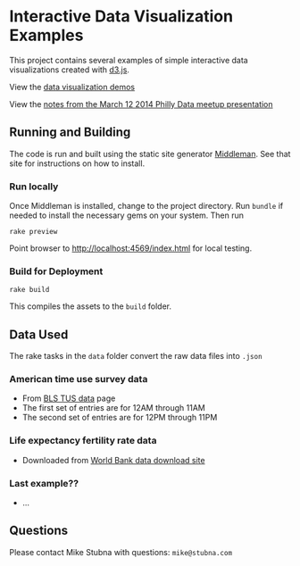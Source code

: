 # Interactive Data Visualization Examples

This project contains several examples of simple interactive data visualizations created with [d3.js](http://d3js.org).

View the [data visualization demos](http://mountaintrackapps.com/data_viz/index.html)

View the [notes from the March 12 2014 Philly Data meetup presentation](http://mountaintrackapps.com/data_viz/meetup_notes.html)

## Running and Building

The code is run and built using the static site generator [Middleman](http://middlemanapp.com). See that site for instructions on how to install.

### Run locally

Once Middleman is installed, change to the project directory. Run `bundle` if needed to install the necessary gems on your system.
Then run

    rake preview

Point browser to <http://localhost:4569/index.html> for local testing.

### Build for Deployment

    rake build

This compiles the assets to the `build` folder.

## Data Used

The rake tasks in the `data` folder convert the raw data files into `.json`

### American time use survey data
- From [BLS TUS data](http://www.bls.gov/tus/tables/a3_0711.htm) page
- The first set of entries are for 12AM through 11AM
- The second set of entries are for 12PM through 11PM

### Life expectancy fertility rate data 
- Downloaded from [World Bank data download site](http://databank.worldbank.org/Data/Views/VariableSelection/SelectVariables.aspx?source=Health%20Nutrition%20and%20Population%20Statistics#)

### Last example??
- ...


## Questions

Please contact Mike Stubna with questions: `mike@stubna.com`